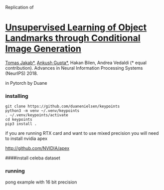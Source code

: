 Replication of

# [Unsupervised Learning of Object Landmarks through Conditional Image Generation](http://www.robots.ox.ac.uk/~vgg/research/unsupervised_landmarks/)

[Tomas Jakab*](http://www.robots.ox.ac.uk/~tomj), [Ankush Gupta*](http://www.robots.ox.ac.uk/~ankush), Hakan Bilen, Andrea Vedaldi (* equal contribution).
Advances in Neural Information Processing Systems (NeurIPS) 2018.

in Pytorch by Duane

### installing

```
git clone https://github.com/duanenielsen/keypoints
python3 -m venv ~/.venv/keypoints
. ~/.venv/keypoints/activate
cd keypoints
pip3 install .
```

if you are running RTX card and want to use mixed precision you will need to install nvidia apex

http://github.com/NVIDIA/apex

####install celeba dataset



### running

pong example with 16 bit precision

```

```